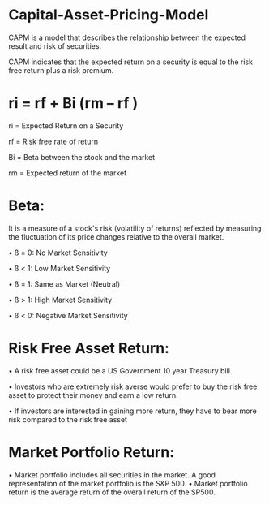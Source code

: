 # Capital-Asset-Pricing-Model
CAPM is a model that describes the relationship between the expected result and risk of securities.

CAPM indicates that the expected return on a security is equal to the risk free return plus a risk premium.


# ri = rf + Bi (rm – rf )

ri = Expected Return on a Security

rf = Risk free rate of return

Bi = Beta between the stock and the market

rm = Expected return of the market


# Beta:
It is a measure of a stock's risk (volatility of returns) reflected by measuring the fluctuation of its price changes relative to the overall market. 

•	ß = 0: No Market Sensitivity 

•	ß < 1: Low Market Sensitivity 

•	ß = 1: Same as Market (Neutral) 

•	ß > 1: High Market Sensitivity

•	ß < 0: Negative Market Sensitivity



# Risk Free Asset Return:

•	A risk free asset could be a US Government 10 year Treasury bill. 

•	Investors who are extremely risk averse would prefer to buy the risk free asset to protect their money and earn a low return. 

•	If investors are interested in gaining more return, they have to bear more risk compared to the risk free asset 

# Market Portfolio Return:
•	Market portfolio includes all securities in the market. A good representation of the market portfolio is the S&P 500. 
•	Market portfolio return is the average return of the overall return of the SP500.
